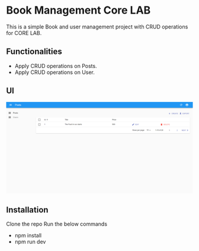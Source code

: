 # Book Management Core LAB

This is a simple Book and user management project with CRUD operations for CORE LAB.

## Functionalities
 - Apply CRUD operations on Posts.
 - Apply CRUD operations on User.
 
## UI
<img src = "https://github.com/Raswanth8/book-core-lab/blob/main/img/1.png">

## Installation

Clone the repo
Run the below commands

- npm install
- npm run dev


